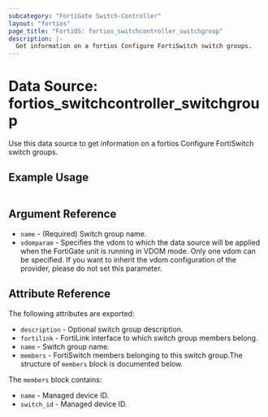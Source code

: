 ```yaml
---
subcategory: "FortiGate Switch-Controller"
layout: "fortios"
page_title: "FortiOS: fortios_switchcontroller_switchgroup"
description: |-
  Get information on a fortios Configure FortiSwitch switch groups.
---
```


# Data Source: fortios_switchcontroller_switchgroup
Use this data source to get information on a fortios Configure FortiSwitch switch groups.


## Example Usage

```hcl

```

## Argument Reference

* `name` - (Required) Switch group name.
* `vdomparam` - Specifies the vdom to which the data source will be applied when the FortiGate unit is running in VDOM mode. Only one vdom can be specified. If you want to inherit the vdom configuration of the provider, please do not set this parameter.

## Attribute Reference

The following attributes are exported:

* `description` - Optional switch group description.
* `fortilink` - FortiLink interface to which switch group members belong.
* `name` - Switch group name.
* `members` - FortiSwitch members belonging to this switch group.The structure of `members` block is documented below.

The `members` block contains:

* `name` - Managed device ID.
* `switch_id` - Managed device ID.
